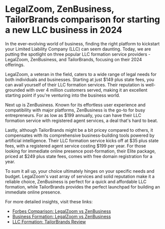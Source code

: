 # LegalZoom, ZenBusiness, TailorBrands comparison for starting a new LLC business in 2024

In the ever-evolving world of business, finding the right platform to kickstart your Limited Liability Company (LLC) can seem daunting. Today, we are putting the spotlight on three popular LLC formation service providers - LegalZoom, ZenBusiness, and TailorBrands, focusing on their 2024 offerings. 

LegalZoom, a veteran in the field, caters to a wide range of legal needs for both individuals and businesses. Starting at just $149 plus state fees, you can avail yourself of their LLC formation services. Their reputation is well-grounded with over 4 million customers served, making it an excellent starting point if you're venturing into the business world. 

Next up is ZenBusiness. Known for its effortless user experience and compatibility with major platforms, ZenBusiness is the go-to for busy entrepreneurs. For as low as $199 annually, you can have their LLC formation service with registered agent services, a deal that's hard to beat. 

Lastly, although TailorBrands might be a bit pricey compared to others, it compensates with its comprehensive business-building tools powered by artificial intelligence. Their LLC formation service kicks off at $35 plus state fees, with a registered agent service costing $199 per year. For those looking for immediate online presence post-formation, their Elite package, priced at $249 plus state fees, comes with free domain registration for a year.

To sum it all up, your choice ultimately hinges on your specific needs and budget. LegalZoom's vast array of services and solid reputation make it a reliable choice, ZenBusiness is perfect for a quick and affordable LLC formation, while TailorBrands provides the perfect launchpad for building an immediate online presence.

For more detailed insights, visit these links: 
- [Forbes Comparison: LegalZoom vs ZenBusiness](https://www.forbes.com/advisor/business-formation-services/legalzoom-vs-zenbusiness/)
- [Business Formation: LegalZoom vs ZenBusiness](https://www.businessformation.com/legalzoom-vs-zenbusiness/)
- [LLC Formation: TailorBrands Review](https://www.llcformation.com/tailorbrands-review/)